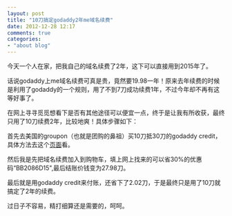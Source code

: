 ```yaml
---
layout: post
title: "10刀搞定godaddy2年me域名续费"
date: 2012-12-28 12:17
comments: true
categories: 
- "about blog"
---
```

今天一个人在家，把我自己的域名续费了2年，这下可以直接用到2015年了。

话说godaddy上me域名续费可真是贵，竟然要19.98一年！原来去年续费的时候是利用了godaddy的一个规则，用了不到7刀成功续费1年，不过今年却不再有这等好事了。

在网上寻寻觅觅想看下是否有其他途径可以便宜一点，终于是让我有所收获，最终只用了10刀续费2年，比较地爽！具体步骤如下：

首先去美国的groupon（也就是团购的鼻祖）买10刀抵30刀的godaddy credit，具体方法去这个[页面](http://www.tz100.com/event/392/ "页面")看。

然后我是先把域名续费加入到购物车，填上网上找来的可以省30%的优惠码“BB2086D15",最后结账价钱变为27.98刀。

最后就是用godaddy credit来付账，还省下了2.02刀，于是最终只是用了10刀就搞定了2年的续费。

过日子不容易，精打细算还是需要的，呵呵。